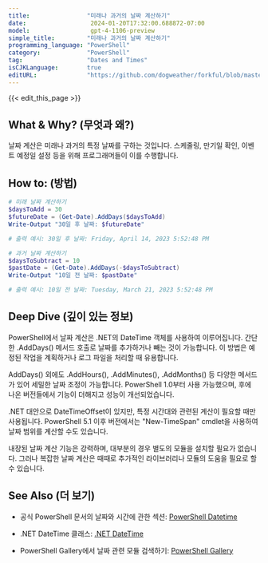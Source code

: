 ```yaml
---
title:                "미래나 과거의 날짜 계산하기"
date:                  2024-01-20T17:32:00.688872-07:00
model:                 gpt-4-1106-preview
simple_title:         "미래나 과거의 날짜 계산하기"
programming_language: "PowerShell"
category:             "PowerShell"
tag:                  "Dates and Times"
isCJKLanguage:        true
editURL:              "https://github.com/dogweather/forkful/blob/master/content/ko/powershell/calculating-a-date-in-the-future-or-past.md"
---
```


{{< edit_this_page >}}

## What & Why? (무엇과 왜?)
날짜 계산은 미래나 과거의 특정 날짜를 구하는 것입니다. 스케줄링, 만기일 확인, 이벤트 예정일 설정 등을 위해 프로그래머들이 이를 수행합니다.

## How to: (방법)
```PowerShell
# 미래 날짜 계산하기
$daysToAdd = 30
$futureDate = (Get-Date).AddDays($daysToAdd)
Write-Output "30일 후 날짜: $futureDate"

# 출력 예시: 30일 후 날짜: Friday, April 14, 2023 5:52:48 PM

# 과거 날짜 계산하기
$daysToSubtract = 10
$pastDate = (Get-Date).AddDays(-$daysToSubtract)
Write-Output "10일 전 날짜: $pastDate"

# 출력 예시: 10일 전 날짜: Tuesday, March 21, 2023 5:52:48 PM
```

## Deep Dive (깊이 있는 정보)
PowerShell에서 날짜 계산은 .NET의 DateTime 객체를 사용하여 이루어집니다. 간단한 .AddDays() 메서드 호출로 날짜를 추가하거나 빼는 것이 가능합니다. 이 방법은 예정된 작업을 계획하거나 로그 파일을 처리할 때 유용합니다.

AddDays() 외에도 .AddHours(), .AddMinutes(), .AddMonths() 등 다양한 메서드가 있어 세밀한 날짜 조정이 가능합니다. PowerShell 1.0부터 사용 가능했으며, 후에 나온 버전들에서 기능이 더해지고 성능이 개선되었습니다.

.NET 대안으로 DateTimeOffset이 있지만, 특정 시간대와 관련된 계산이 필요할 때만 사용됩니다. PowerShell 5.1 이후 버전에서는 "New-TimeSpan" cmdlet을 사용하여 날짜 범위를 계산할 수도 있습니다.

내장된 날짜 계산 기능은 강력하며, 대부분의 경우 별도의 모듈을 설치할 필요가 없습니다. 그러나 복잡한 날짜 계산은 때때로 추가적인 라이브러리나 모듈의 도움을 필요로 할 수 있습니다.

## See Also (더 보기)
- 공식 PowerShell 문서의 날짜와 시간에 관한 섹션:
  [PowerShell Datetime](https://docs.microsoft.com/en-us/powershell/scripting/learn/deep-dives/everything-about-datetime?view=powershell-7.2)

- .NET DateTime 클래스:
  [.NET DateTime](https://docs.microsoft.com/en-us/dotnet/api/system.datetime?view=net-6.0)

- PowerShell Gallery에서 날짜 관련 모듈 검색하기:
  [PowerShell Gallery](https://www.powershellgallery.com/)
